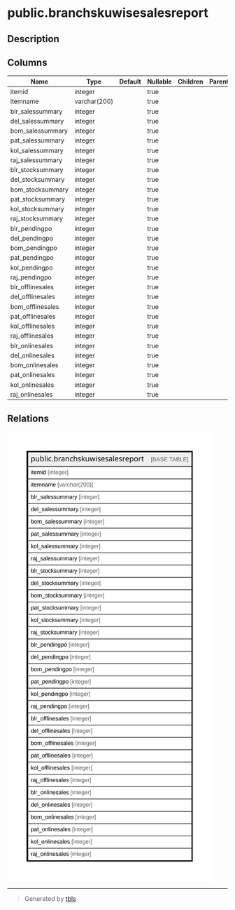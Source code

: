 # public.branchskuwisesalesreport

## Description

## Columns

| Name | Type | Default | Nullable | Children | Parents | Comment |
| ---- | ---- | ------- | -------- | -------- | ------- | ------- |
| itemid | integer |  | true |  |  |  |
| itemname | varchar(200) |  | true |  |  |  |
| blr_salessummary | integer |  | true |  |  |  |
| del_salessummary | integer |  | true |  |  |  |
| bom_salessummary | integer |  | true |  |  |  |
| pat_salessummary | integer |  | true |  |  |  |
| kol_salessummary | integer |  | true |  |  |  |
| raj_salessummary | integer |  | true |  |  |  |
| blr_stocksummary | integer |  | true |  |  |  |
| del_stocksummary | integer |  | true |  |  |  |
| bom_stocksummary | integer |  | true |  |  |  |
| pat_stocksummary | integer |  | true |  |  |  |
| kol_stocksummary | integer |  | true |  |  |  |
| raj_stocksummary | integer |  | true |  |  |  |
| blr_pendingpo | integer |  | true |  |  |  |
| del_pendingpo | integer |  | true |  |  |  |
| bom_pendingpo | integer |  | true |  |  |  |
| pat_pendingpo | integer |  | true |  |  |  |
| kol_pendingpo | integer |  | true |  |  |  |
| raj_pendingpo | integer |  | true |  |  |  |
| blr_offlinesales | integer |  | true |  |  |  |
| del_offlinesales | integer |  | true |  |  |  |
| bom_offlinesales | integer |  | true |  |  |  |
| pat_offlinesales | integer |  | true |  |  |  |
| kol_offlinesales | integer |  | true |  |  |  |
| raj_offlinesales | integer |  | true |  |  |  |
| blr_onlinesales | integer |  | true |  |  |  |
| del_onlinesales | integer |  | true |  |  |  |
| bom_onlinesales | integer |  | true |  |  |  |
| pat_onlinesales | integer |  | true |  |  |  |
| kol_onlinesales | integer |  | true |  |  |  |
| raj_onlinesales | integer |  | true |  |  |  |

## Relations

![er](public.branchskuwisesalesreport.svg)

---

> Generated by [tbls](https://github.com/k1LoW/tbls)
